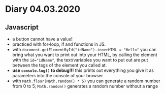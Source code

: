 # Diary 04.03.2020

## Javascript

* a button cannot have a value!
* practiced with for-loop, if and functions in JS.
* with ```document.getElementById("idName").innerHTML = "Hello"``` you can bring what you want to print out into your HTML, by calling the element with the ```id="idName"```, the text/variables you want to put out are put between the tags of the element you called at.
* **use ```console.log()``` to debug!!!** this prints out everything you give it as parameters into the console of your browser
* with ```Math.floor(Math.random() * 5)``` you can generate a random number from 0 to 5; ```Math.random()``` generates a random number without a range